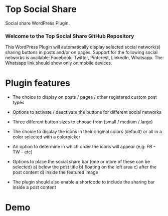 # Top Social Share #
Social share WordPress Plugin.

### Welcome to the Top Social Share GitHub Repository

This WordPress Plugin will automatically display selected social network(s) sharing buttons in posts and/or on pages.
Support for the following social networks is available: Facebook, Twitter, Pinterest, LinkedIn, Whatsapp. The Whatsapp link should show only on mobile devices.

# Plugin features #

*  The choice to display on posts / pages / other registered custom post types
* Options to activate / deactivate the buttons for different social networks
*  Three different button sizes to choose from (small / medium / large)
*  The choice to display the icons in their original colors (default) or all in a color selected with a colorpicker
*  An option to determine in which order the icons will appear (e.g: FB - TW - etc)
*  Options to place the social share bar (one or more of these can be selected)
	a) below the post title
	b) floating on the left area
	c) after the post content
	d) inside the featured image

*  The plugin should also enable a shortcode to include the sharing bar inside a post content

# Demo #
